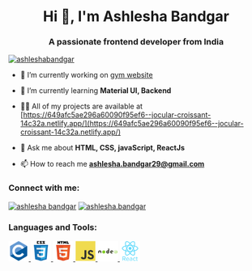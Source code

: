 <h1 align="center">Hi 👋, I'm Ashlesha Bandgar</h1>
<h3 align="center">A passionate frontend developer from India</h3>

<p align="left"> <a href="https://github.com/ryo-ma/github-profile-trophy"><img src="https://github-profile-trophy.vercel.app/?username=ashleshabandgar" alt="ashleshabandgar" /></a> </p>

- 🔭 I’m currently working on [gym website](https://github.com/AshleshaBandgar/Gym-Project)

- 🌱 I’m currently learning **Material UI, Backend**

- 👨‍💻 All of my projects are available at [https://649afc5ae296a60090f95ef6--jocular-croissant-14c32a.netlify.app/](https://649afc5ae296a60090f95ef6--jocular-croissant-14c32a.netlify.app/)

- 💬 Ask me about **HTML, CSS, javaScript, ReactJs**

- 📫 How to reach me **ashlesha.bandgar29@gmail.com**

<h3 align="left">Connect with me:</h3>
<p align="left">
<a href="https://linkedin.com/in/ashlesha bandgar" target="blank"><img align="center" src="https://raw.githubusercontent.com/rahuldkjain/github-profile-readme-generator/master/src/images/icons/Social/linked-in-alt.svg" alt="ashlesha bandgar" height="30" width="40" /></a>
<a href="https://instagram.com/ashlesha.bandgar" target="blank"><img align="center" src="https://raw.githubusercontent.com/rahuldkjain/github-profile-readme-generator/master/src/images/icons/Social/instagram.svg" alt="ashlesha.bandgar" height="30" width="40" /></a>
</p>

<h3 align="left">Languages and Tools:</h3>
<p align="left"> <a href="https://www.cprogramming.com/" target="_blank" rel="noreferrer"> <img src="https://raw.githubusercontent.com/devicons/devicon/master/icons/c/c-original.svg" alt="c" width="40" height="40"/> </a> <a href="https://www.w3schools.com/css/" target="_blank" rel="noreferrer"> <img src="https://raw.githubusercontent.com/devicons/devicon/master/icons/css3/css3-original-wordmark.svg" alt="css3" width="40" height="40"/> </a> <a href="https://www.w3.org/html/" target="_blank" rel="noreferrer"> <img src="https://raw.githubusercontent.com/devicons/devicon/master/icons/html5/html5-original-wordmark.svg" alt="html5" width="40" height="40"/> </a> <a href="https://developer.mozilla.org/en-US/docs/Web/JavaScript" target="_blank" rel="noreferrer"> <img src="https://raw.githubusercontent.com/devicons/devicon/master/icons/javascript/javascript-original.svg" alt="javascript" width="40" height="40"/> </a> <a href="https://nodejs.org" target="_blank" rel="noreferrer"> <img src="https://raw.githubusercontent.com/devicons/devicon/master/icons/nodejs/nodejs-original-wordmark.svg" alt="nodejs" width="40" height="40"/> </a> <a href="https://reactjs.org/" target="_blank" rel="noreferrer"> <img src="https://raw.githubusercontent.com/devicons/devicon/master/icons/react/react-original-wordmark.svg" alt="react" width="40" height="40"/> </a> </p>





